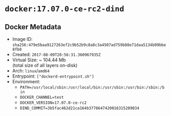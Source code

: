 # `docker:17.07.0-ce-rc2-dind`

## Docker Metadata

- Image ID: `sha256:479e5baa9127263ef2c9b52b9c8a8c3a4507ad759b88e71daa5134b09bbe8fb8`
- Created: `2017-08-09T20:56:31.360967935Z`
- Virtual Size: ~ 104.44 Mb  
  (total size of all layers on-disk)
- Arch: `linux`/`amd64`
- Entrypoint: `["dockerd-entrypoint.sh"]`
- Environment:
  - `PATH=/usr/local/sbin:/usr/local/bin:/usr/sbin:/usr/bin:/sbin:/bin`
  - `DOCKER_CHANNEL=test`
  - `DOCKER_VERSION=17.07.0-ce-rc2`
  - `DIND_COMMIT=3b5fac462d21ca164b3778647420016315289034`
